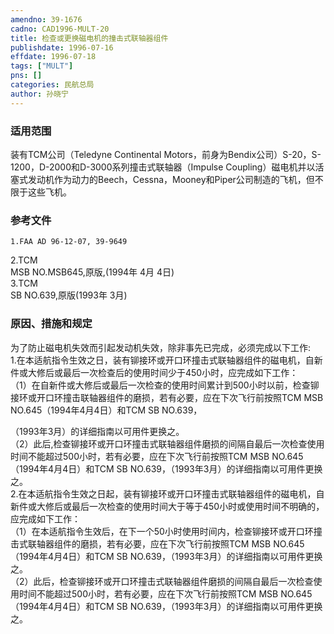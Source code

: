 ```yaml
---
amendno: 39-1676  
cadno: CAD1996-MULT-20  
title: 检查或更换磁电机的撞击式联轴器组件  
publishdate: 1996-07-16  
effdate: 1996-07-18  
tags: ["MULT"]  
pns: []  
categories: 民航总局  
author: 孙晓宁  
---
```

  
### 适用范围  
装有TCM公司（Teledyne Continental Motors，前身为Bendix公司）S-20，S-1200，D-2000和D-3000系列撞击式联轴器（Impulse Coupling）磁电机并以活塞式发动机作为动力的Beech，Cessna，Mooney和Piper公司制造的飞机，但不限于这些飞机。  
  
<!--more-->  
### 参考文件  
    1.FAA AD 96-12-07, 39-9649  
2.TCM  
MSB NO.MSB645,原版,(1994年 4月 4日)  
3.TCM  
SB NO.639,原版(1993年 3月)  
  
### 原因、措施和规定  
为了防止磁电机失效而引起发动机失效，除非事先已完成，必须完成以下工作:  
    1.在本适航指令生效之日，装有铆接环或开口环撞击式联轴器组件的磁电机，自新件或大修后或最后一次检查后的使用时间少于450小时，应完成如下工作：  
（1）在自新件或大修后或最后一次检查的使用时间累计到500小时以前，检查铆接环或开口环撞击联轴器组件的磨损，若有必要，应在下次飞行前按照TCM MSB NO.645（1994年4月4日）和TCM SB NO.639，  
      
（1993年3月）的详细指南以可用件更换之。  
    （2）此后,检查铆接环或开口环撞击式联轴器组件磨损的间隔自最后一次检查使用时间不能超过500小时，若有必要，应在下次飞行前按照TCM MSB NO.645（1994年4月4日）和TCM SB NO.639，（1993年3月）的详细指南以可用件更换之。  
    2.在本适航指令生效之日起，装有铆接环或开口环撞击式联轴器组件的磁电机，自新件或大修后或最后一次检查的使用时间大于等于450小时或使用时间不明确的，应完成如下工作：  
    （1）在本适航指令生效后，在下一个50小时使用时间内，检查铆接环或开口环撞击式联轴器组件的磨损，若有必要，应在下次飞行前按照TCM MSB NO.645（1994年4月4日）和TCM SB NO.639，（1993年3月）的详细指南以可用件更换之。  
    （2）此后，检查铆接环或开口环撞击式联轴器组件磨损的间隔自最后一次检查使用时间不能超过500小时，若有必要，应在下次飞行前按照TCM MSB NO.645（1994年4月4日）和TCM SB NO.639，（1993年3月）的详细指南以可用件更换之。  
  

